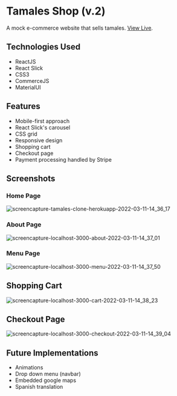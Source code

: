 # Tamales Shop (v.2)

A mock e-commerce website that sells tamales. [View Live](https://tamales-clone.herokuapp.com/).

## Technologies Used
- ReactJS
- React Slick
- CSS3
- CommerceJS
- MaterialUI

## Features
- Mobile-first approach
- React Slick's carousel
- CSS grid
- Responsive design
- Shopping cart
- Checkout page
- Payment processing handled by Stripe

## Screenshots
### Home Page
![screencapture-tamales-clone-herokuapp-2022-03-11-14_36_17](https://user-images.githubusercontent.com/78451440/157984078-3d3a484f-d42c-4f49-abde-63de0eba44c0.png)

### About Page
![screencapture-localhost-3000-about-2022-03-11-14_37_01](https://user-images.githubusercontent.com/78451440/157984122-c0e86a40-ef5a-41a0-b7cf-48068d46687a.png)


### Menu Page
![screencapture-localhost-3000-menu-2022-03-11-14_37_50](https://user-images.githubusercontent.com/78451440/157984169-4d7d0906-2fcd-4447-b304-f96c39abe47c.png)

## Shopping Cart
![screencapture-localhost-3000-cart-2022-03-11-14_38_23](https://user-images.githubusercontent.com/78451440/157984224-0d14cd65-7665-4977-a898-93bf05fd9fa8.png)

## Checkout Page
![screencapture-localhost-3000-checkout-2022-03-11-14_39_04](https://user-images.githubusercontent.com/78451440/157984256-d4bef063-deba-4a90-bd0a-485dfea8d4f7.png)


## Future Implementations
- Animations
- Drop down menu (navbar)
- Embedded google maps
- Spanish translation
